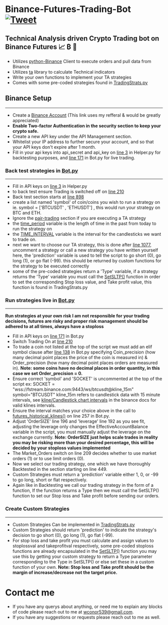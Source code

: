 # Binance-Futures-Trading-Bot [![Tweet](https://img.shields.io/twitter/url/http/shields.io.svg?style=social)](https://twitter.com/intent/tweet?text=Check%20out%20this%20free%20Binance%20Trading%20Bot%20I%20found%20on%20Github%20&url=https://github.com/conor19w/Binance-Futures-Trading-Bot&hashtags=Trading,Bot,Trading_Bot,Cryptocurrency_Trading_Bot,Crypto,Bitcoin,Ethereum,Cryptocurrency,Binance,DOGE,dogecoin)
## Technical Analysis driven Crypto Trading bot on Binance Futures 📈 ₿ 🚀
* Utilizes [python-Binance](https://python-binance.readthedocs.io/en/latest/) Client to execute orders and pull data from Binance
* Utilizes [ta](https://technical-analysis-library-in-python.readthedocs.io/en/latest/) library to calculate Technical indicators
* Write your own functions to implement your TA strategies
* Comes with some pre-coded strategies found in [TradingStrats.py](https://github.com/conor19w/Binance-Futures-Trading-Bot/blob/main/TradingStrats.py)

## Binance Setup
---
* Create a [Binance Account](https://accounts.binance.com/en/register?ref=UZBGCD6U) (This link uses my refferal & would be greatly appreciated)
* __Enable Two-factor Authentication in the security section to keep your crypto safe.__
* Create a new API key under the API Management section.
* Whitelist your IP address to further secure your account, and so that your API keys don't expire after 1 month.
* Fill in your api keys into api_secret and api_key on [line 3](https://github.com/conor19w/Binance-Futures-Trading-Bot/blob/ce99ed94bba7a1b82385d3e504c41f2c82a342d3/Helper.py#L3) in Helper.py for backtesting purposes, and [line 171](https://github.com/conor19w/Binance-Futures-Trading-Bot/blob/ce99ed94bba7a1b82385d3e504c41f2c82a342d3/Bot.py#L171) in Bot.py for live trading.

### Back test strategies in [Bot.py](https://github.com/conor19w/Binance-Futures-Trading-Bot/blob/main/Bot.py)
---
* Fill in API keys on [line 3](https://github.com/conor19w/Binance-Futures-Trading-Bot/blob/ce99ed94bba7a1b82385d3e504c41f2c82a342d3/Helper.py#L3) in Helper.py
* to back test ensure Trading is switched off on [line 210](https://github.com/conor19w/Binance-Futures-Trading-Bot/blob/120baa9bb0b6f17d31daedb5769428b95ee3930e/Bot.py#L210)
* Back test section starts at [line 898](https://github.com/conor19w/Binance-Futures-Trading-Bot/blob/120baa9bb0b6f17d31daedb5769428b95ee3930e/Bot.py#L898)
* create a list named 'symbol' of coin/coins you wish to run a strategy on ie. symbol = ['BTCUSDT' , 'ETHUSDT'] , this would run your strategy on BTC and ETH.
* Ignore the [pair-trading](https://github.com/conor19w/Binance-Futures-Trading-Bot/blob/120baa9bb0b6f17d31daedb5769428b95ee3930e/Bot.py#L922) section if you are executing a TA strategy
* the [time_period](https://github.com/conor19w/Binance-Futures-Trading-Bot/blob/120baa9bb0b6f17d31daedb5769428b95ee3930e/Bot.py#L948) variable is the length of time in the past from today to run the strategy on
* the [TIME_INTERVAL](https://github.com/conor19w/Binance-Futures-Trading-Bot/blob/120baa9bb0b6f17d31daedb5769428b95ee3930e/Bot.py#L949) variable is the interval for the candlesticks we want to trade on.
* next we want to choose our TA strategy, this is done after [line 1077](https://github.com/conor19w/Binance-Futures-Trading-Bot/blob/120baa9bb0b6f17d31daedb5769428b95ee3930e/Bot.py#L1077), uncomment a strategy or call a new strategy you have written yourself here, the 'prediction' variable is used to tell the script to go short (0), go long (1), or go flat (-99). this should be returned by custom functions for the strategy to be executed correctly
* some of the pre-coded strategies return a 'Type' variable, if a strategy returns the 'Type' variable you must call the [SetSLTP()](https://github.com/conor19w/Binance-Futures-Trading-Bot/blob/120baa9bb0b6f17d31daedb5769428b95ee3930e/TradingStrats.py#L750) function in order to set the corresponding Stop loss value, and Take profit value, this function is found in TradingStrats.py
### Run strategies live in [Bot.py](https://github.com/conor19w/Binance-Futures-Trading-Bot/blob/main/Bot.py)
---
__Run strategies at your own risk I am not responsible for your trading decisions, futures are risky and proper risk management should be adhered to at all times, always have a stoploss__
* Fill in API keys on [line 171](https://github.com/conor19w/Binance-Futures-Trading-Bot/blob/ce99ed94bba7a1b82385d3e504c41f2c82a342d3/Bot.py#L171) in Bot.py
* Switch Trading On at [line 210](https://github.com/conor19w/Binance-Futures-Trading-Bot/blob/120baa9bb0b6f17d31daedb5769428b95ee3930e/Bot.py#L210)
* To trade a coin not listed at the top of the script we must add an elif symbol clause after [line 138](https://github.com/conor19w/Binance-Futures-Trading-Bot/blob/388680abb3688855ec2f03a23b56f6e7fc91b3d2/Bot.py#L138) in Bot.py specifying Coin_precision (how many decimal point places the price of the coin is measured in)
& Order_precision (how many decimal point places orders are measured in). __Note: some coins have no decimal places in order quantity, in this case we set Order_precision = 0.__
* Ensure correct 'symbol' and 'SOCKET' is uncommented at the top of the script ex:
SOCKET = "wss://fstream.binance.com:9443/ws/btcusdt@kline_15m"
symbol="BTCUSDT"
kline_15m refers to candlestick data with 15 minute intervals, see [kline/Candlestick chart intervals](https://binance-docs.github.io/apidocs/spot/en/#kline-candlestick-streams) in the binance docs for valid klines intervals.
* Ensure the interval matches your choice above in the call to [futures_historical_klines()](https://github.com/conor19w/Binance-Futures-Trading-Bot/blob/388680abb3688855ec2f03a23b56f6e7fc91b3d2/Bot.py#L257) on line 257 in Bot.py.
* Adjust 'OrderSIZE' line 196 and 'leverage' line 192 as you see fit, adjusting the leverage only changes the EffectiveAccountBalance variable in the script, you must manually adjust the leverage on the exchange currently. __Note: OrderSIZE just helps scale trades in reality you may be risking more than your desired percentage, this will be decided by your stoploss values implemented__
* The Market_Orders switch on line 209 decides whether to use market orders (1) or to use limit orders (0).
* Now we select our trading strategy, one which we have thoroughly Backtested in the section starting on line 449.
* Custom Strategies must return a 'prediction' variable either 1, 0, or -99 to go long, short or flat respectively. 
* Again like in Backtesting we call our trading strategy in the form of a function, If the function returns a Type then we must call the SetSLTP() function to set our Stop loss and Take profit before sending our orders.

### Create Custom Strategies
---
* Custom Strategies Can be implemented in [TradingStrats.py](https://github.com/conor19w/Binance-Futures-Trading-Bot/blob/main/TradingStrats.py)
* Custom Strategies should return 'prediction' to indicate the strategy's decision to go short (0), go long (1), go flat (-99).
* For stop loss and take profit you must calculate and assign values to stoplossval and takeprofitval respectively, some pre-coded stoploss functions are already encapsulated in the [SetSLTP()](https://github.com/conor19w/Binance-Futures-Trading-Bot/blob/120baa9bb0b6f17d31daedb5769428b95ee3930e/TradingStrats.py#L750) function you may use this by getting your custom strategy to return a Type parameter corresponding to the Type in SetSLTP() or else set these in a custom function of your own. 
__Note: Stop loss and Take profit should be the margin of increase/decrease not the target price.__

# Contact me
* If you have any querys about anything, or need me to explain any blocks of code please reach out to me at wconor539@gmail.com.
* If you have any suggestions or requests please reach out to me as well.
